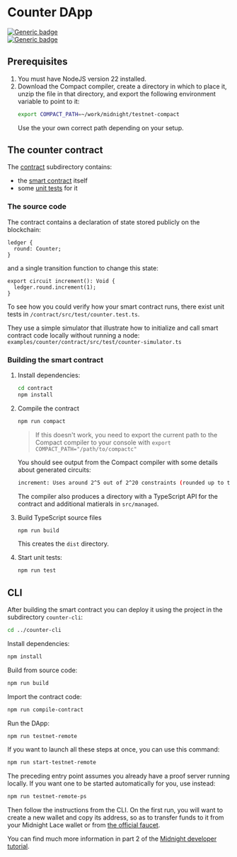 # Counter DApp

[![Generic badge](https://img.shields.io/badge/Compact%20Compiler-0.22.0-1abc9c.svg)](https://shields.io/)  
[![Generic badge](https://img.shields.io/badge/TypeScript-5.2.2-blue.svg)](https://shields.io/)

## Prerequisites

1. You must have NodeJS version 22 installed.
2. Download the Compact compiler, create a directory in which to place it, unzip the file in that directory, and export the following environment variable to point to it:
   ```sh
   export COMPACT_PATH=~/work/midnight/testnet-compact
   ```
   Use the your own correct path depending on your setup.

## The counter contract

The [contract](contract) subdirectory contains:

- the [smart contract](contract/src/counter.compact) itself
- some [unit tests](contract/src/test/counter.test.ts) for it

### The source code

The contract contains a declaration of state stored publicly on the blockchain:

```compact
ledger {
  round: Counter;
}
```

and a single transition function to change this state:

```compact
export circuit increment(): Void {
  ledger.round.increment(1);
}
```

To see how you could verify how your smart contract runs,
there exist unit tests in `/contract/src/test/counter.test.ts`.

They use a simple simulator that illustrate
how to initialize and call smart contract code locally without running a node:
`examples/counter/contract/src/test/counter-simulator.ts`

### Building the smart contract

1. Install dependencies:

   ```sh
   cd contract
   npm install
   ```

2. Compile the contract

   ```sh
   npm run compact
   ```

   > If this doesn't work, you need to export the current path to the Compact compiler to your console with `export COMPACT_PATH="/path/to/compactc"`

   You should see output from the Compact compiler with some details about generated circuits:

   ```sh
   increment: Uses around 2^5 out of 2^20 constraints (rounded up to the nearest power of two).
   ```

   The compiler also produces a directory with a TypeScript API for the contract and additional matierals in `src/managed`.

3. Build TypeScript source files

   ```sh
   npm run build
   ```

   This creates the `dist` directory.

4. Start unit tests:
   ```sh
   npm run test
   ```

## CLI

After building the smart contract you can deploy it using the project in the subdirectory `counter-cli`:

```sh
cd ../counter-cli
```

Install dependencies:

```sh
npm install
```

Build from source code:

```sh
npm run build
```

Import the contract code:

```sh
npm run compile-contract
```

Run the DApp:

```sh
npm run testnet-remote
```

If you want to launch all these steps at once, you can use this command:

```sh
npm run start-testnet-remote
```

The preceding entry point assumes you already have a proof server running locally.
If you want one to be started automatically for you, use instead:

```sh
npm run testnet-remote-ps
```

Then follow the instructions from the CLI. On the first run, you will want to create a new wallet and copy its address, so as to transfer funds to it from your Midnight Lace wallet or from [the official faucet](https://faucet.testnet-02.midnight.network/).

You can find much more information in part 2 of the [Midnight developer tutorial](https://docs.midnight.network/develop/tutorial/building).
